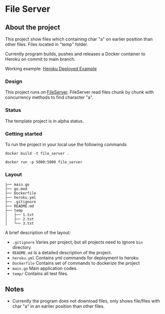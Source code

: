 # File Server

## About the project

This project show files which containing char "a" on earlier position than other files. Files located in "temp" folder.

Currently program builds, pushes and releases a Docker container to Heroku on commit to main branch.

Working example: [Heroku Deployed Example](https://gofileserver.herokuapp.com/)

### Design

This project runs on [FileServer](https://pkg.go.dev/net/http#example-FileServer). FileServer read files chunk by chunk with concurrency methods to find character "a". 

### Status

The template project is in alpha status.

### Getting started

To run the project in your local use the following commands

```
docker build -t file_server .
```
```
docker run -p 5000:5000 file_server
```

### Layout

```tree
├── main.go
├── go.mod
├── Dockerfile
├── heroku.yml
├── .gitignore
├── README.md
├── temp
│   ├── 1.txt
│   ├── 2.txt
│   └── 3.txt
```

A brief description of the layout:

* `.gitignore` Varies per project, but all projects need to ignore `bin` directory.
* `README.md` Is a detailed description of the project.
* `heroku.yml` Contains yml commands for deployment to heroku
* `Dockerfile` Contains set of commands to dockerize the project
* `main.go` Main application codes.
* `temp/` Contains all test files.

## Notes

* Currently the program does not download files, only shows file/files with char "a" in an earlier position than other files.